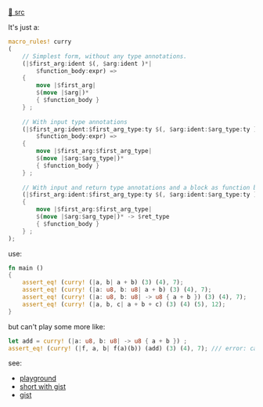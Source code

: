 [src/gh]: https://github.com/AlienKevin/curry-macro.git "(Rust) Have fun currying using Rust's native closure syntax"

[🦀 src][src/gh]

It's just a: 

~~~ rust
macro_rules! curry 
(
	// Simplest form, without any type annotations.
	(|$first_arg:ident $(, $arg:ident )*| 
		$function_body:expr) => 
	{
		move |$first_arg| 
		$(move |$arg|)* 
		{ $function_body } 
	} ;
	
	// With input type annotations
	(|$first_arg:ident:$first_arg_type:ty $(, $arg:ident:$arg_type:ty )*| 
		$function_body:expr) => 
	{
		move |$first_arg:$first_arg_type| 
		$(move |$arg:$arg_type|)* 
		{ $function_body } 
	} ;
	
	// With input and return type annotations and a block as function body
	(|$first_arg:ident:$first_arg_type:ty $(, $arg:ident:$arg_type:ty )*| -> $ret_type:ty $function_body:block) => 
	{
		move |$first_arg:$first_arg_type| 
		$(move |$arg:$arg_type|)* -> $ret_type 
		{ $function_body } 
	} ;
);
~~~

use: 

~~~ rust
fn main () 
{
    assert_eq! (curry! (|a, b| a + b) (3) (4), 7);
    assert_eq! (curry! (|a: u8, b: u8| a + b) (3) (4), 7);
    assert_eq! (curry! (|a: u8, b: u8| -> u8 { a + b }) (3) (4), 7);
    assert_eq! (curry! (|a, b, c| a + b + c) (3) (4) (5), 12);
}
~~~

but can't play some more like: 

~~~ rust
let add = curry! (|a: u8, b: u8| -> u8 { a + b }) ;
assert_eq! (curry! (|f, a, b| f(a)(b)) (add) (3) (4), 7); /// error: cannot infer type
~~~

see: 
- [playground](https://play.rust-lang.org/?version=stable&mode=debug&edition=2021&code=macro_rules%21+curry+%0A%28%0A%09%2F%2F+Simplest+form%2C+without+any+type+annotations.%0A%09%28%7C%24first_arg%3Aident+%24%28%2C+%24arg%3Aident+%29*%7C+%0A%09%09%24function_body%3Aexpr%29+%3D%3E+%0A%09%7B%0A%09%09move+%7C%24first_arg%7C+%0A%09%09%24%28move+%7C%24arg%7C%29*+%0A%09%09%7B+%24function_body+%7D+%0A%09%7D+%3B%0A%09%0A%09%2F%2F+With+input+type+annotations%0A%09%28%7C%24first_arg%3Aident%3A%24first_arg_type%3Aty+%24%28%2C+%24arg%3Aident%3A%24arg_type%3Aty+%29*%7C+%0A%09%09%24function_body%3Aexpr%29+%3D%3E+%0A%09%7B%0A%09%09move+%7C%24first_arg%3A%24first_arg_type%7C+%0A%09%09%24%28move+%7C%24arg%3A%24arg_type%7C%29*+%0A%09%09%7B+%24function_body+%7D+%0A%09%7D+%3B%0A%09%0A%09%2F%2F+With+input+and+return+type+annotations+and+a+block+as+function+body%0A%09%28%7C%24first_arg%3Aident%3A%24first_arg_type%3Aty+%24%28%2C+%24arg%3Aident%3A%24arg_type%3Aty+%29*%7C+-%3E+%24ret_type%3Aty+%24function_body%3Ablock%29+%3D%3E+%0A%09%7B%0A%09%09move+%7C%24first_arg%3A%24first_arg_type%7C+%0A%09%09%24%28move+%7C%24arg%3A%24arg_type%7C%29*+-%3E+%24ret_type+%0A%09%09%7B+%24function_body+%7D+%0A%09%7D+%3B%0A%29%3B%0A%0Afn+main+%28%29+%0A%7B%0A++++assert_eq%21+%28curry%21+%28%7Ca%2C+b%7C+a+%2B+b%29+%283%29+%284%29%2C+7%29%3B%0A++++assert_eq%21+%28curry%21+%28%7Ca%3A+u8%2C+b%3A+u8%7C+a+%2B+b%29+%283%29+%284%29%2C+7%29%3B%0A++++assert_eq%21+%28curry%21+%28%7Ca%3A+u8%2C+b%3A+u8%7C+-%3E+u8+%7B+a+%2B+b+%7D%29+%283%29+%284%29%2C+7%29%3B%0A++++%0A++++assert_eq%21+%28curry%21+%28%7Ca%2C+b%2C+c%7C+a+%2B+b+%2B+c%29+%283%29+%284%29+%285%29%2C+12%29%3B%0A++++%0A++++let+add+%3D+curry%21+%28%7Ca%3A+u8%2C+b%3A+u8%7C+-%3E+u8+%7B+a+%2B+b+%7D%29+%3B%0A++++%2F%2F+assert_eq%21+%28curry%21+%28%7Cf%2C+a%2C+b%7C+f%28a%29%28b%29%29+%28add%29+%283%29+%284%29%2C+7%29%3B+%2F%2F%2F+error%3A+cannot+infer+type%0A%7D)
- [short with gist](https://play.rust-lang.org/?version=stable&mode=debug&edition=2021&gist=36210d1fb36fb81b90a89c8a35829dd2)
- [gist](https://gist.github.com/rust-play/36210d1fb36fb81b90a89c8a35829dd2)
